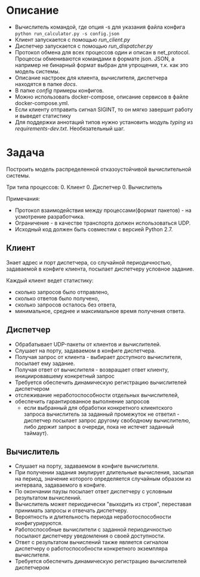 # Описание 

* Вычислитель командой, где опция -s для указания файла конфига \
`python run_calculator.py -s config.json`
* Клиент запускается с помощью _run_client.py_
* Диспетчер запускается с помощью _run_dispatcher.py_
* Протокол обмена для всех процессов один и описан в net_protocol. Процессы обмениваются командами в формате json. JSON, а например не бинарный формат выбран для упрощения, т.к. как это модель системы.
* Описание настроек для клиента, вычислителя, диспетчера находятся в папке _docs_.
* В папке _config_ примеры конфигов. 
* Можно использовать docker-compose, описание сервисов в файле docker-compose.yml.
* Если клиенту отправить сигнал SIGINT, то он мягко завершит работу и выведет статистику
* Для поддержки аннотаций типов нужно установить модуль _typing_ из _requirements-dev.txt_. Необязательный шаг.

# Задача 
Построить модель распределенной отказоустойчивой вычислительной системы.

Три типа процессов:
0. Клиент
0. Диспетчер
0. Вычислитель

Примечания:
* Протокол взаимодействия между процессами(формат пакетов) - на усмотрение разработчика. 
* Ограничение - в качестве транспорта должен использоваться UDP.
* Исходный код должен быть совместим с версией Python 2.7.

## Клиент
Знает адрес и порт диспетчера, со случайной периодичностью, задаваемой в конфиге клиента, посылает диспетчеру условное задание.

Каждый клиент ведет статистику:
* сколько запросов было отправлено, 
* сколько ответов было получено, 
* сколько запросов осталось без ответа, 
* минимальное, среднее и максимальное время получения ответа.

## Диспетчер
* Обрабатывает UDP-пакеты от клиентов и вычислителей.
* Слушает на порту, задаваемом в конфиге диспетчера.  
* Получая запрос от клиента - выбирает доступного вычислителя, посылает ему задание. 
* Получая ответ от вычислителя - возвращает ответ клиенту, инициировавшему конкретный запрос
* Требуется обеспечить динамическую регистрацию вычислителей диспетчером
* отслеживание неработоспособности отдельных вычислителей, 
* обеспечить гарантированное выполнение запросов 
    * если выбранный для обработки конкретного клиентского запроса вычислитель за заданный промежуток не ответил - диспетчер посылает запрос другому свободному вычислителю, либо держит запрос в очереди, пока не истечет заданный таймаут).

## Вычислитель
* Слушает на порту, задаваемом в конфиге вычислителя. 
* При получении задания эмулирует длительные вычисления, засыпая на период, значение которого определяется случайным образом из интервала, задаваемого в конфиге. 
* По окончании паузы посылает ответ диспетчеру с условным результатом вычислений. 
* Вычислитель может периодически "выходить из строя", переставая принимать запросы и отвечать диспетчеру. 
* Вероятность и длительность периода неработоспособности конфигурируются. 
* Работоспособные вычислители с заданной периодичностью посылают диспетчеру уведомления о своей доступности. 
* Ответ с результатом вычислений также является сигналом диспетчеру о работоспособности конкретного экземпляра вычислителя.
* Требуется обеспечить динамическую регистрацию вычислителей диспетчером
